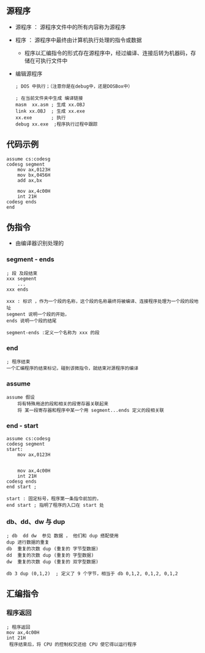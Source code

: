 ## 源程序

*   源程序 ： 源程序文件中的所有内容称为源程序

*   程序    ： 源程序中最终由计算机执行处理的指令或数据
    
    *   程序以汇编指令的形式存在源程序中，经过编译、连接后转为机器码，存储在可执行文件中
    
*   编辑源程序

    ```assembly
    ; DOS 中执行；（注意你是在debug中，还是DOSBox中）
    
    ; 在当前文件夹中生成 编译链接
    masm  xx.asm ; 生成 xx.OBJ
    link xx.OBJ  ; 生成 xx.exe
    xx.exe       ; 执行
    debug xx.exe  ;程序执行过程中跟踪
    ```

    

## 代码示例

```assembly
assume cs:codesg
codesg segment
	mov ax,0123H
    mov bx,0456H
    add ax,bx
    
    mov ax,4c00H
    int 21H
codesg ends
end
```

## 伪指令

*   由编译器识别处理的

### segment - ends

```assembly
; 段 及段结束
xxx segment
	...
xxx ends

xxx : 标识 ，作为一个段的名称，这个段的名称最终将被编译、连接程序处理为一个段的段地址
segment 说明一个段的开始，
ends 说明一个段的结尾

segment-ends :定义一个名称为 xxx 的段
```

### end

```assembly
; 程序结束
一个汇编程序的结束标记，碰到该微指令，就结束对源程序的编译
```

### assume

```assembly
assume 假设
	将有特殊用途的段和相关的段寄存器关联起来
	将 某一段寄存器和程序中某一个用 segment...ends 定义的段相关联
```

###  end - start 

```assembly
assume cs:codesg
codesg segment
start:
	mov ax,0123H
	
    
    mov ax,4c00H
    int 21H
codesg ends
end start ;

start : 固定标号，程序第一条指令前加的，
end start ; 指明了程序的入口在 start 处
```

### db、dd、dw 与 dup

```assembly
; db  dd dw  参见 数据 ， 他们和 dup 搭配使用
dup 进行数据的重复
db  重复的次数 dup (重复的 字节型数据)
dd  重复的次数 dup (重复的 字型数据)
dw  重复的次数 dup (重复的 双字型数据)

db 3 dup (0,1,2)  ; 定义了 9 个字节，相当于 db 0,1,2, 0,1,2, 0,1,2
```





## 汇编指令

### 程序返回

```assembly
; 程序返回
mov ax,4c00H
int 21H
 程序结束后，将 CPU 的控制权交还给 CPU 使它得以运行程序
```





































































































































